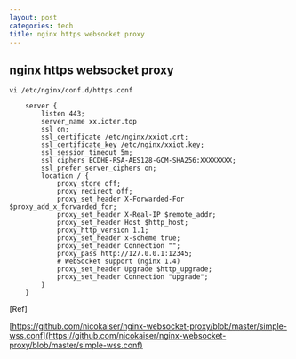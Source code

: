```yaml
---
layout: post
categories: tech
title: nginx https websocket proxy
---
```

## nginx https websocket proxy

```
vi /etc/nginx/conf.d/https.conf
```



```
    server {
        listen 443;
        server_name xx.ioter.top
        ssl on; 
        ssl_certificate /etc/nginx/xxiot.crt;
        ssl_certificate_key /etc/nginx/xxiot.key;
        ssl_session_timeout 5m; 
        ssl_ciphers ECDHE-RSA-AES128-GCM-SHA256:XXXXXXXX;
        ssl_prefer_server_ciphers on; 
        location / { 
            proxy_store off;
            proxy_redirect off;
            proxy_set_header X-Forwarded-For $proxy_add_x_forwarded_for;
            proxy_set_header X-Real-IP $remote_addr;
            proxy_set_header Host $http_host;
            proxy_http_version 1.1;
            proxy_set_header x-scheme true;
            proxy_set_header Connection ""; 
            proxy_pass http://127.0.0.1:12345;
            # WebSocket support (nginx 1.4)
            proxy_set_header Upgrade $http_upgrade;
            proxy_set_header Connection "upgrade";
        }   
    } 
```

[Ref]

[https://github.com/nicokaiser/nginx-websocket-proxy/blob/master/simple-wss.conf](https://github.com/nicokaiser/nginx-websocket-proxy/blob/master/simple-wss.conf)

